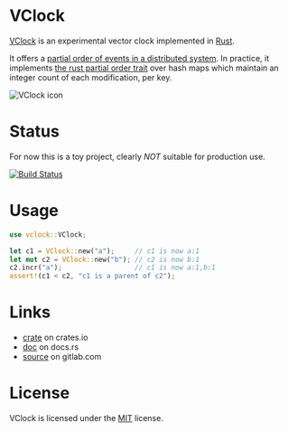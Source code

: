 # VClock

[VClock](https://gitlab.com/ufoot/vclock) is an experimental vector clock implemented in [Rust](https://www.rust-lang.org/).

It offers a [partial order of events in a distributed system](https://en.wikipedia.org/wiki/Vector_clock).
In practice, it implements [the rust partial order trait](https://doc.rust-lang.org/stable/std/cmp/trait.PartialOrd.html) over hash maps which maintain an integer count of each modification, per key.

![VClock icon](https://gitlab.com/ufoot/vclock/raw/master/vclock.png)

# Status

For now this is a toy project, clearly *NOT* suitable for production use.

[![Build Status](https://gitlab.com/ufoot/vclock/badges/master/pipeline.svg)](https://gitlab.com/ufoot/vclock/pipelines)

# Usage

```rust
use vclock::VClock;

let c1 = VClock::new("a");     // c1 is now a:1
let mut c2 = VClock::new("b"); // c2 is now b:1
c2.incr("a");                  // c1 is now a:1,b:1
assert!(c1 < c2, "c1 is a parent of c2");
```

# Links

* [crate](https://crates.io/crates/vclock) on crates.io
* [doc](https://docs.rs/vclock/) on docs.rs
* [source](https://gitlab.com/ufoot/vclock/tree/master) on gitlab.com

# License

VClock is licensed under the [MIT](https://gitlab.com/ufoot/vclock/blob/master/LICENSE) license.
